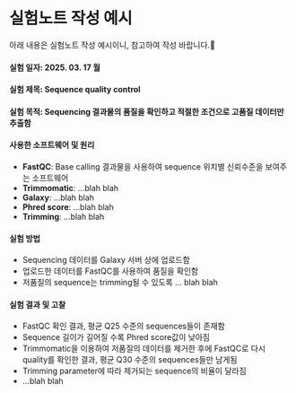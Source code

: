 # 실험노트 작성 예시
아래 내용은 실험노트 작성 예시이니, 참고하여 작성 바랍니다.🫡

#### 실험 일자: 2025. 03. 17 월
#### 실험 제목: Sequence quality control
#### 실험 목적: Sequencing 결과물의 품질을 확인하고 적절한 조건으로 고품질 데이터만 추출함
#### 사용한 소프트웨어 및 원리
 * **FastQC**: Base calling 결과물을 사용하여 sequence 위치별 신뢰수준을 보여주는 소프트웨어
 * **Trimmomatic**: ...blah blah
 * **Galaxy**: ...blah blah
 * **Phred score**: ...blah blah
 * **Trimming**: ...blah blah
#### 실험 방법
 * Sequencing 데이터를 Galaxy 서버 상에 업로드함
 * 업로드한 데이터를 FastQC를 사용하여 품질을 확인함
 * 저품질의 sequence는 trimming될 수 있도록 ... blah blah

#### 실험 결과 및 고찰
 * FastQC 확인 결과, 평균 Q25 수준의 sequences들이 존재함
 * Sequence 길이가 길어질 수록 Phred score값이 낮아짐
 * Trimmomatic을 이용하여 저품질의 데이터를 제거한 후에 FastQC로 다시 quality를 확인한 결과, 평균 Q30 수준의 sequences들만 남게됨
 * Trimming parameter에 따라 제거되는 sequence의 비율이 달라짐
 * ...blah blah
